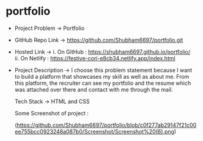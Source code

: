 # portfolio

* Project Problem -> Portfolio
* GitHub Repo Link -> https://github.com/Shubham6697/portfolio.git
* Hosted Link -> i. On GitHub : https://shubham6697.github.io/portfolio/<br/>
                           ii. On Netlify : https://festive-cori-e8cb34.netlify.app/index.html
* Project Description ->
   I choose this problem statement because I want to build a platform that showcases my skill as well as about me. From this platform, the recruiter can see my portfolio and the resume 
   which was attached over there and contact with me through the mail.

   Tech Stack -> HTML and CSS
   
   Some Screenshot of project :
   
   (https://github.com/Shubham6697/portfolio/blob/c0f277ab29147f21c00ee755bcc0923248a087b0/Screenshot/Screenshot%20(6).png)
